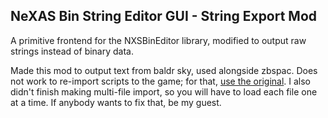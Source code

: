 ## NeXAS Bin String Editor GUI - String Export Mod

A primitive frontend for the NXSBinEditor library, modified to output raw strings instead of binary data.

Made this mod to output text from baldr sky, used alongside zbspac. Does not work to re-import scripts to the game; for that, [use the original](https://github.com/marcussacana/NXSBinEditor). I also didn't finish making multi-file import, so you will have to load each file one at a time. If anybody wants to fix that, be my guest.
